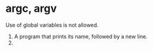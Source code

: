 # argc, argv

Use of global variables is not allowed.

1.  A program that prints its name, followed by a new line.
2. 